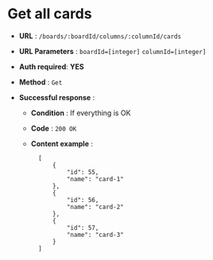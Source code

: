 # Get all cards

+ **URL** : `/boards/:boardId/columns/:columnId/cards`

+ **URL Parameters** : `boardId=[integer]` `columnId=[integer]`

+ **Auth required**: **YES**

+ **Method** : `Get`

+ **Successful response** :
    
    + **Condition** : If everything is OK
    
    + **Code** : `200 OK`
    
    + **Content example** :
    
        
            [
                {
                    "id": 55,
                    "name": "card-1"
                },
                {
                    "id": 56,
                    "name": "card-2"
                },
                {
                    "id": 57,
                    "name": "card-3"
                }
            ]
